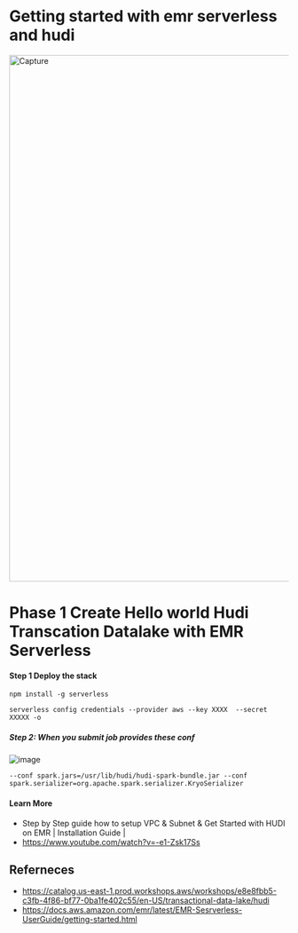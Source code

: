 
# Getting started with emr serverless and hudi
<img width="949" alt="Capture" src="https://user-images.githubusercontent.com/39345855/218268918-c059b8a0-73d2-43d2-9267-5e9e8ef7c23e.PNG">

# Phase 1 Create Hello world Hudi Transcation Datalake with EMR Serverless 
#### Step 1 Deploy the stack 
```
npm install -g serverless

serverless config credentials --provider aws --key XXXX  --secret XXXXX -o
```

##### Step 2: When you submit job provides these conf
![image](https://user-images.githubusercontent.com/39345855/218269150-3238ebed-18c5-4f38-8dc4-0b55d04fd5b0.png)
```
--conf spark.jars=/usr/lib/hudi/hudi-spark-bundle.jar --conf spark.serializer=org.apache.spark.serializer.KryoSerializer
```



#### Learn More
* Step by Step guide how to setup VPC & Subnet & Get Started with HUDI on EMR | Installation Guide |
* https://www.youtube.com/watch?v=-e1-Zsk17Ss

## Referneces
* https://catalog.us-east-1.prod.workshops.aws/workshops/e8e8fbb5-c3fb-4f86-bf77-0ba1fe402c55/en-US/transactional-data-lake/hudi
* https://docs.aws.amazon.com/emr/latest/EMR-Sesrverless-UserGuide/getting-started.html
